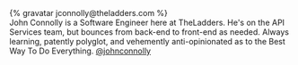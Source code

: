 <div class="profile-container">
  <div class="profile-thumb">
  {% gravatar jconnolly@theladders.com %}
  </div>
  <div class="profile-content">
  John Connolly is a Software Engineer here at TheLadders.  He's on the API Services team, but bounces from back-end to front-end as needed.  Always learning, patently polyglot, and vehemently anti-opinionated as to the Best Way To Do Everything.  <a href="https://twitter.com/johnconnolly" class="twitter-follow-button" data-show-count="false">@johnconnolly</a>
<script>!function(d,s,id){var js,fjs=d.getElementsByTagName(s)[0];if(!d.getElementById(id)){js=d.createElement(s);js.id=id;js.src="//platform.twitter.com/widgets.js";fjs.parentNode.insertBefore(js,fjs);}}(document,"script","twitter-wjs");</script>
  </div>
</div>
